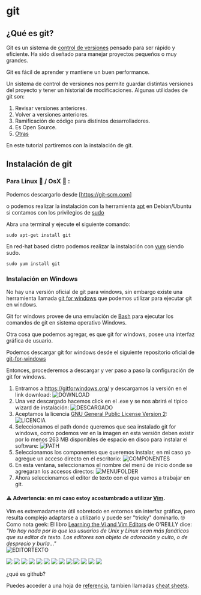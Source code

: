 # git

## ¿Qué es git?

Git es un sistema de [control de versiones](https://es.wikipedia.org/wiki/Control_de_versiones) 
pensado para ser rápido y eficiente. Ha sido diseñado para manejar proyectos pequeños o muy grandes.

Git es fácil de aprender y mantiene un buen performance.

Un sistema de control de versiones nos permite guardar distintas versiones del proyecto y tener un historial de modificaciones.
Algunas utilidades de git son:

 1. Revisar versiones anteriores.
 2. Volver a versiones anteriores.
 3. Ramificación de código para distintos desarrolladores.
 4. Es Open Source.
 5. [Otras](https://git-scm.com/about)




En este tutorial partiremos con la instalación de git.

## Instalación de git

### Para Linux :penguin: / OsX :apple: :
Podemos descargarlo desde [https://git-scm.com]

o podemos realizar la instalación con la herramienta [apt](https://wiki.debian.org/es/Apt) en Debian/Ubuntu
si contamos con los privilegios de [sudo](https://wiki.debian.org/es/sudo)

Abra una terminal y ejecute el siguiente comando:

	sudo apt-get install git

En red-hat based distro podemos realizar la instalación con [yum](https://access.redhat.com/es/solutions/238003) siendo sudo.

	sudo yum install git



### Instalación en Windows 


No hay una versión oficial de git para windows, sin embargo existe una herramienta llamada [git for windows](https://gitforwindows.org/)
que podemos utilizar para ejecutar git en windows.

Git for windows provee de una emulación de [Bash](https://es.wikipedia.org/wiki/Bash) para ejecutar 
los comandos de git en sistema operativo Windows.

Otra cosa que podemos agregar, es que git for windows, posee una interfaz gráfica de usuario.

Podemos descargar git for windows desde el siguiente repositorio oficial de [git-for-windows](https://github.com/git-for-windows/git/releases/)

Entonces, procederemos a descargar y ver paso a paso la configuración de git for windows.

1. Entramos a https://gitforwindows.org/ y descargamos la versión en el link download:
![DOWNLOAD](imgs/01descarga.png)
2. Una vez descargado hacemos click en el .exe y se nos abrirá el tipico wizard de instalación:
![DESCARGADO](imgs/02descargado.PNG)
3. Aceptamos la licencia [GNU General Public License Version 2](https://www.gnu.org/licenses/old-licenses/gpl-2.0.html):
![LICENCIA](imgs/03next1.PNG)
4. Seleccionamos el path donde queremos que sea instalado git for windows, como podemos ver en la imagen en esta versión deben existir por lo menos 263 MB disponibles de espacio en disco para instalar el software:
![PATH](imgs/04path.PNG)
5. Seleccionamos los componentes que queremos instalar, en mi caso yo agregue un acceso directo en el escritorio: 
![COMPONENTES](imgs/05selectcomp.PNG)
6. En esta ventana, seleccionamos el nombre del menú de inicio donde se agregaran los accesos directos:
![MENUFOLDER](imgs/06menufolder.PNG)
7. Ahora seleccionamos el editor de texto con el que vamos a trabajar en git.
#### :warning: Advertencia: en mi caso estoy acostumbrado a utilizar [Vim](https://www.vim.org/).
Vim es extremadamente útil sobretodo en entornos sin interfaz gráfica, pero resulta complejo adaptarse a utilizarlo y puede ser "tricky" dominarlo. 
:nerd_face: Como nota geek: El libro [Learning the Vi and Vim Editors](https://www.oreilly.com/library/view/learning-the-vi/9780596529833/) de O'REILLY dice: _"No hay nada por lo que los usuarios de Unix y Linux sean más fanáticos que su editor de texto. Los editores son objeto de adoración y culto, o de desprecio y burla..."_  
![EDITORTEXTO](imgs/07etexto.PNG)

![](imgs/08gitdecide.PNG)
![](imgs/09override.PNG)
![](imgs/10ssh.PNG)
![](imgs/11ssl.PNG)
![](imgs/12lineending.PNG)
![](imgs/13window.PNG)
![](imgs/14gitpull.PNG)
![](imgs/15credentials.PNG)
![](imgs/16extras.PNG)
![](imgs/17experimental.PNG)
![](imgs/18avance.PNG)
![](imgs/19launch.png)
![](imgs/20terminal.PNG) 





¿qué es github?

Puedes acceder a una hoja de [referencia](https://training.github.com/downloads/es_ES/github-git-cheat-sheet.pdf), tambien llamadas [cheat sheets](https://en.wikipedia.org/wiki/Cheat_sheet).




